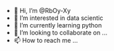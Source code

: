 - 👋 Hi, I’m @RbOy-Xy
- 👀 I’m interested in data scientic
- 🌱 I’m currently learning python
- 💞️ I’m looking to collaborate on ...
- 📫 How to reach me ...

<!---
RbOy-Xy/RbOy-Xy is a ✨ special ✨ repository because its `README.md` (this file) appears on your GitHub profile.
You can click the Preview link to take a look at your changes.
--->
